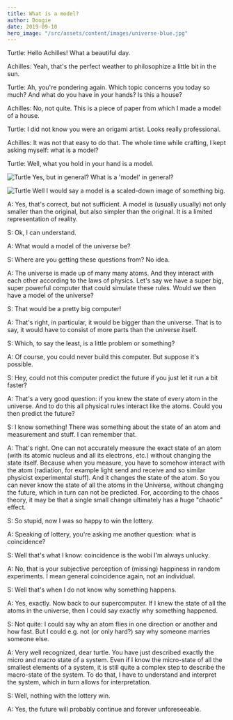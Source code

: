 ```yaml
---
title: What is a model?
author: Doogie
date: 2019-09-10
hero_image: "/src/assets/content/images/universe-blue.jpg"
---
```


Turtle: Hello Achilles! What a beautiful day.

Achilles: Yeah, that's the perfect weather to philosophize a little bit in the sun.

Turtle: Ah, you're pondering again. Which topic concerns you today so much? And what do you have in your hands? Is this a house?

Achilles: No, not quite. This is a piece of paper from which I made a model of a house.

Turtle: I did not know you were an origami artist. Looks really professional.

Achilles: It was not that easy to do that. The whole time while crafting, I kept asking myself: what is a model?

Turtle: Well, what you hold in your hand is a model.

![Turtle](/static/Achilles_24.png) Yes, but in general? What is a 'model' in general?

![Turtle](/static/Turtle_24.png)  Well I would say a model is a scaled-down image of something big.

A: Yes, that's correct, but not sufficient. A model is (usually usually) not only smaller than the original, but also simpler than the original. It is a limited representation of reality.

S: Ok, I can understand.

A: What would a model of the universe be?

S: Where are you getting these questions from? No idea.

A: The universe is made up of many many atoms. And they interact with each other according to the laws of physics. Let's say we have a super big, super powerful computer that could simulate these rules. Would we then have a model of the universe?

S: That would be a pretty big computer!

A: That's right, in particular, it would be bigger than the universe. That is to say, it would have to consist of more parts than the universe itself.

S: Which, to say the least, is a little problem or something?

A: Of course, you could never build this computer. But suppose it's possible.

S: Hey, could not this computer predict the future if you just let it run a bit faster?

A: That's a very good question: if you knew the state of every atom in the universe. And to do this all physical rules interact like the atoms. Could you then predict the future?

S: I know something! There was something about the state of an atom and measurement and stuff. I can remember that.

A: That's right. One can not accurately measure the exact state of an atom (with its atomic nucleus and all its electrons, etc.) without changing the state itself. Because when you measure, you have to somehow interact with the atom (radiation, for example light send and receive and so similar physicist experimental stuff). And it changes the state of the atom. So you can never know the state of all the atoms in the Universe, without changing the future, which in turn can not be predicted. For, according to the chaos theory, it may be that a single small change ultimately has a huge "chaotic" effect.

S: So stupid, now I was so happy to win the lottery.

A: Speaking of lottery, you're asking me another question: what is coincidence?

S: Well that's what I know: coincidence is the wobi I'm always unlucky.

A: No, that is your subjective perception of (missing) happiness in random experiments. I mean general coincidence again, not an individual.

S: Well that's when I do not know why something happens.

A: Yes, exactly. Now back to our supercomputer. If I knew the state of all the atoms in the universe, then I could say exactly why something happened.

S: Not quite: I could say why an atom flies in one direction or another and how fast. But I could e.g. not (or only hard?) say why someone marries someone else.

A: Very well recognized, dear turtle. You have just described exactly the micro and macro state of a system. Even if I know the micro-state of all the smallest elements of a system, it is still quite a complex step to describe the macro-state of the system. To do that, I have to understand and interpret the system, which in turn allows for interpretation.

S: Well, nothing with the lottery win.

A: Yes, the future will probably continue and forever unforeseeable.
